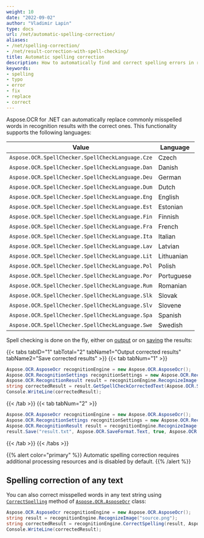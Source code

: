```yaml
---
weight: 10
date: "2022-09-02"
author: "Vladimir Lapin"
type: docs
url: /net/automatic-spelling-correction/
aliases:
- /net/spelling-correction/
- /net/result-correction-with-spell-checking/
title: Automatic spelling correction
description: How to automatically find and correct spelling errors in recognition results.
keywords:
- spelling
- typo
- error
- fix
- replace
- correct
---
```


Aspose.OCR for .NET can automatically replace commonly misspelled words in recognition results with the correct ones. This functionality supports the following languages:

Value | Language
----- | --------
`Aspose.OCR.SpellChecker.SpellCheckLanguage.Cze` | Czech
`Aspose.OCR.SpellChecker.SpellCheckLanguage.Dan` | Danish
`Aspose.OCR.SpellChecker.SpellCheckLanguage.Deu` | German
`Aspose.OCR.SpellChecker.SpellCheckLanguage.Dum` | Dutch
`Aspose.OCR.SpellChecker.SpellCheckLanguage.Eng` | English
`Aspose.OCR.SpellChecker.SpellCheckLanguage.Est` | Estonian
`Aspose.OCR.SpellChecker.SpellCheckLanguage.Fin` | Finnish
`Aspose.OCR.SpellChecker.SpellCheckLanguage.Fra` | French
`Aspose.OCR.SpellChecker.SpellCheckLanguage.Ita` | Italian
`Aspose.OCR.SpellChecker.SpellCheckLanguage.Lav` | Latvian
`Aspose.OCR.SpellChecker.SpellCheckLanguage.Lit` | Lithuanian
`Aspose.OCR.SpellChecker.SpellCheckLanguage.Pol` | Polish
`Aspose.OCR.SpellChecker.SpellCheckLanguage.Por` | Portuguese
`Aspose.OCR.SpellChecker.SpellCheckLanguage.Rum` | Romanian
`Aspose.OCR.SpellChecker.SpellCheckLanguage.Slk` | Slovak
`Aspose.OCR.SpellChecker.SpellCheckLanguage.Slv` | Slovene
`Aspose.OCR.SpellChecker.SpellCheckLanguage.Spa` | Spanish
`Aspose.OCR.SpellChecker.SpellCheckLanguage.Swe` | Swedish

Spell checking is done on the fly, either on [output](https://reference.aspose.com/ocr/net/aspose.ocr/recognitionresult/getspellcheckcorrectedtext/) or on [saving](https://reference.aspose.com/ocr/net/aspose.ocr/recognitionresult/save/) the results:

{{< tabs tabID="1" tabTotal="2" tabName1="Output corrected results" tabName2="Save corrected results" >}}
{{< tab tabNum="1" >}}
```csharp
Aspose.OCR.AsposeOcr recognitionEngine = new Aspose.OCR.AsposeOcr();
Aspose.OCR.RecognitionSettings recognitionSettings = new Aspose.OCR.RecognitionSettings();
Aspose.OCR.RecognitionResult result = recognitionEngine.RecognizeImage("source.png", recognitionSettings);
string correctedResult = result.GetSpellCheckCorrectedText(Aspose.OCR.SpellChecker.SpellCheckLanguage.Eng);
Console.WriteLine(correctedResult);
```
{{< /tab >}}
{{< tab tabNum="2" >}}
```csharp
Aspose.OCR.AsposeOcr recognitionEngine = new Aspose.OCR.AsposeOcr();
Aspose.OCR.RecognitionSettings recognitionSettings = new Aspose.OCR.RecognitionSettings();
Aspose.OCR.RecognitionResult result = recognitionEngine.RecognizeImage("source.png", recognitionSettings);
result.Save("result.txt", Aspose.OCR.SaveFormat.Text, true, Aspose.OCR.SpellChecker.SpellCheckLanguage.Deu);
```
{{< /tab >}}
{{< /tabs >}}

{{% alert color="primary" %}}
Automatic spelling correction requires additional processing resources and is disabled by default.
{{% /alert %}}

## Spelling correction of any text

You can also correct misspelled words in any text string using [`CorrectSpelling`](https://reference.aspose.com/ocr/net/aspose.ocr/asposeocr/correctspelling/) method of [`Aspose.OCR.AsposeOcr`](https://reference.aspose.com/ocr/net/aspose.ocr/asposeocr/) class:

```csharp
Aspose.OCR.AsposeOcr recognitionEngine = new Aspose.OCR.AsposeOcr();
string result = recognitionEngine.RecognizeImage("source.png");
string correctedResult = recognitionEngine.CorrectSpelling(result, Aspose.OCR.SpellChecker.SpellCheckLanguage.Deu);
Console.WriteLine(correctedResult);
```
